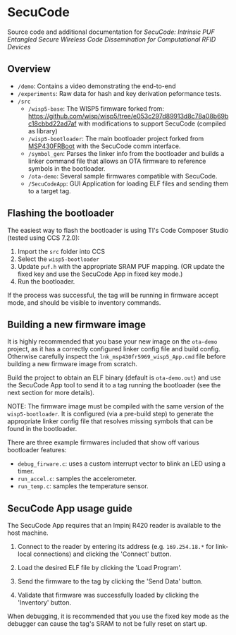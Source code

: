 # SecuCode

Source code and additional documentation for *SecuCode: Intrinsic PUF Entangled Secure Wireless Code Dissemination for Computational RFID Devices*

## Overview

* `/demo`: Contains a video demonstrating the end-to-end
* `/experiments`: Raw data for hash and key derivation peformance tests.
* `/src`
    - `/wisp5-base`: The WISP5 firmware forked from: https://github.com/wisp/wisp5/tree/e053c297d89913d8c78a08b69bc18cbbd22ad7af with modifications to support SecuCode (compiled as library)
    - `/wisp5-bootloader`: The main bootloader project forked from [MSP430FRBoot](http://www.ti.com/tool/mspbsl) with the SecuCode comm interface.
    - `/symbol_gen`: Parses the linker info from the bootloader and builds a linker command file that allows an OTA firmware to reference symbols in the bootloader.
    - `/ota-demo`: Several sample firmwares compatible with SecuCode.
    - `/SecuCodeApp`: GUI Application for loading ELF files and sending them to a target tag.

## Flashing the bootloader

The easiest way to flash the bootloader is using TI's Code Composer Studio (tested using CCS 7.2.0):

1. Import the `src` folder into CCS
2. Select the `wisp5-bootloader`
3. Update `puf.h` with the appropriate SRAM PUF mapping. (OR update the fixed key and use the SecuCode App in fixed key mode.)
4. Run the bootloader.

If the process was successful, the tag will be running in firmware accept mode, and should be visible to inventory commands.

## Building a new firmware image

It is highly recommended that you base your new image on the `ota-demo` project, as it has a correctly configured linker config file and build config. Otherwise carefully inspect the `lnk_msp430fr5969_wisp5_App.cmd` file before building a new firmware image from scratch.

Build the project to obtain an ELF binary (default is `ota-demo.out`) and use the SecuCode App tool to send it to a tag running the bootloader (see the next section for more details).

NOTE: The firmware image must be compiled with the same version of the `wisp5-bootloader`. It is configured (via a pre-build step) to generate the appropriate linker config file that resolves missing symbols that can be found in the bootloader.

There are three example firmwares included that show off various bootloader features:

* `debug_firware.c`: uses a custom interrupt vector to blink an LED using a timer.
* `run_accel.c`: samples the accelerometer.
* `run_temp.c`: samples the temperature sensor.

## SecuCode App usage guide

The SecuCode App requires that an Impinj R420 reader is available to the host machine.

1. Connect to the reader by entering its address (e.g. `169.254.18.*` for link-local connections) and clicking the 'Connect' button.

2. Load the desired ELF file by clicking the 'Load Program'.

3. Send the firmware to the tag by clicking the 'Send Data' button.

4. Validate that firmware was successfully loaded by clicking the 'Inventory' button.

When debugging, it is recommended that you use the fixed key mode as the debugger can cause the tag's SRAM to not be fully reset on start up.